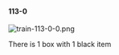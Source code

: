 #### 113-0
![train-113-0-0.png](https://github.com/lil-lab/nlvr/raw/master/nlvr/train/images/71/train-113-0-0.png "train-113-0-0.png")

There is 1 box with 1 black item